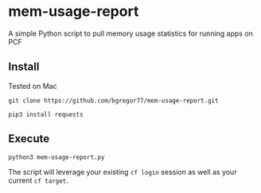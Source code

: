 # mem-usage-report
A simple Python script to pull memory usage statistics for running apps on PCF

## Install
Tested on Mac
```
git clone https://github.com/bgregor77/mem-usage-report.git

pip3 install requests
```

## Execute

```
python3 mem-usage-report.py
```

The script will leverage your existing `cf login` session as well as your current `cf target`.





